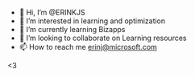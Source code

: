 - 👋 Hi, I’m @ERINKJS
- 👀 I’m interested in learning and optimization
- 🌱 I’m currently learning Bizapps
- 💞️ I’m looking to collaborate on Learning resources
- 📫 How to reach me erinj@microsoft.com

<!---
ERINKJS/ERINKJS is a ✨ special ✨ repository because its `README.md` (this file) appears on your GitHub profile.
You can click the Preview link to take a look at your changes.
---><3

